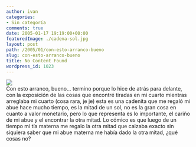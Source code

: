 ```yaml
---
author: ivan
categories:
- Sin categoría
comments: true
date: 2005-01-17 19:19:00+00:00
featuredImage: ./cadena-sol.jpg
layout: post
path: /2005/01/con-esto-arranco-bueno
slug: con-esto-arranco-bueno
title: No Content Found
wordpress_id: 1023
---
```


[![](http://photos1.blogger.com/img/39/1190/320/cadena%20sol.jpg)](http://photos1.blogger.com/img/39/1190/640/cadena%20sol.jpg)  
Con esto arranco, bueno... termino porque lo hice de atrás para delante, con la exposición de las cosas que encontré tiradas en mi cuarto mientras arreglaba mi cuarto (cosa rara, je je) esta es una cadenita que me regaló mi abue hace mucho tiempo, es la mitad de un sol, no es la gran cosa en cuanto a valor monetario, pero lo que representa es lo importante, el cariño de mi abue y el encontrar la otra mitad. Lo cómico es que luego de un tiempo mi tía materna me regalo la otra mitad que calzaba exacto sin siquiera saber que mi abue materna me había dado la otra mitad, ¿qué cosas no?
